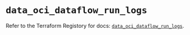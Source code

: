 # `data_oci_dataflow_run_logs`

Refer to the Terraform Registory for docs: [`data_oci_dataflow_run_logs`](https://registry.terraform.io/providers/oracle/oci/6.18.0/docs/data-sources/dataflow_run_logs).
